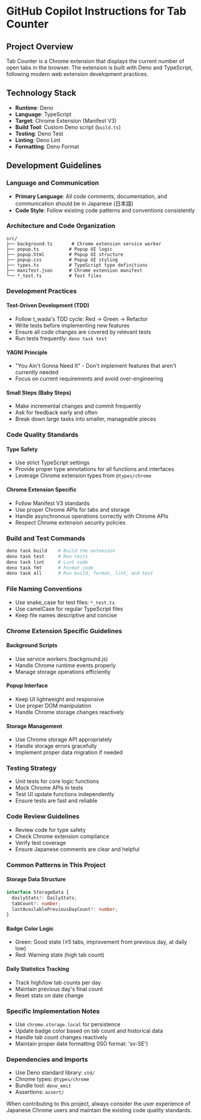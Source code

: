 # GitHub Copilot Instructions for Tab Counter

## Project Overview
Tab Counter is a Chrome extension that displays the current number of open tabs in the browser. The extension is built with Deno and TypeScript, following modern web extension development practices.

## Technology Stack
- **Runtime**: Deno
- **Language**: TypeScript
- **Target**: Chrome Extension (Manifest V3)
- **Build Tool**: Custom Deno script (`build.ts`)
- **Testing**: Deno Test
- **Linting**: Deno Lint
- **Formatting**: Deno Format

## Development Guidelines

### Language and Communication
- **Primary Language**: All code comments, documentation, and communication should be in Japanese (日本語)
- **Code Style**: Follow existing code patterns and conventions consistently

### Architecture and Code Organization
```
src/
├── background.ts       # Chrome extension service worker
├── popup.ts           # Popup UI logic
├── popup.html         # Popup UI structure
├── popup.css          # Popup UI styling
├── types.ts           # TypeScript type definitions
├── manifest.json      # Chrome extension manifest
└── *_test.ts          # Test files
```

### Development Practices

#### Test-Driven Development (TDD)
- Follow t_wada's TDD cycle: Red → Green → Refactor
- Write tests before implementing new features
- Ensure all code changes are covered by relevant tests
- Run tests frequently: `deno task test`

#### YAGNI Principle
- "You Ain't Gonna Need It" - Don't implement features that aren't currently needed
- Focus on current requirements and avoid over-engineering

#### Small Steps (Baby Steps)
- Make incremental changes and commit frequently
- Ask for feedback early and often
- Break down large tasks into smaller, manageable pieces

### Code Quality Standards

#### Type Safety
- Use strict TypeScript settings
- Provide proper type annotations for all functions and interfaces
- Leverage Chrome extension types from `@types/chrome`

#### Chrome Extension Specific
- Follow Manifest V3 standards
- Use proper Chrome APIs for tabs and storage
- Handle asynchronous operations correctly with Chrome APIs
- Respect Chrome extension security policies

### Build and Test Commands
```bash
deno task build    # Build the extension
deno task test     # Run tests
deno task lint     # Lint code
deno task fmt      # Format code
deno task all      # Run build, format, lint, and test
```

### File Naming Conventions
- Use snake_case for test files: `*_test.ts`
- Use camelCase for regular TypeScript files
- Keep file names descriptive and concise

### Chrome Extension Specific Guidelines

#### Background Scripts
- Use service workers (background.js)
- Handle Chrome runtime events properly
- Manage storage operations efficiently

#### Popup Interface
- Keep UI lightweight and responsive
- Use proper DOM manipulation
- Handle Chrome storage changes reactively

#### Storage Management
- Use Chrome storage API appropriately
- Handle storage errors gracefully
- Implement proper data migration if needed

### Testing Strategy
- Unit tests for core logic functions
- Mock Chrome APIs in tests
- Test UI update functions independently
- Ensure tests are fast and reliable

### Code Review Guidelines
- Review code for type safety
- Check Chrome extension compliance
- Verify test coverage
- Ensure Japanese comments are clear and helpful

### Common Patterns in This Project

#### Storage Data Structure
```typescript
interface StorageData {
  dailyStats?: DailyStats;
  tabCount?: number;
  lastAvailablePreviousDayCount?: number;
}
```

#### Badge Color Logic
- Green: Good state (≤5 tabs, improvement from previous day, at daily low)
- Red: Warning state (high tab count)

#### Daily Statistics Tracking
- Track high/low tab counts per day
- Maintain previous day's final count
- Reset stats on date change

### Specific Implementation Notes
- Use `chrome.storage.local` for persistence
- Update badge color based on tab count and historical data
- Handle tab count changes reactively
- Maintain proper date formatting (ISO format: 'sv-SE')

### Dependencies and Imports
- Use Deno standard library: `std/`
- Chrome types: `@types/chrome`
- Bundle tool: `deno_emit`
- Assertions: `assert/`

When contributing to this project, always consider the user experience of Japanese Chrome users and maintain the existing code quality standards.